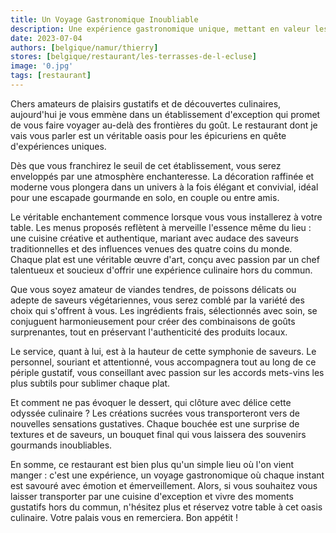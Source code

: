 ```yaml
---
title: Un Voyage Gastronomique Inoubliable
description: Une expérience gastronomique unique, mettant en valeur les délices de la cuisine traditionnelle française, réinventée avec une touche contemporaine.
date: 2023-07-04
authors: [belgique/namur/thierry]
stores: [belgique/restaurant/les-terrasses-de-l-ecluse]
image: '0.jpg'
tags: [restaurant]
---
```

Chers amateurs de plaisirs gustatifs et de découvertes culinaires, aujourd'hui je vous emmène dans un établissement d'exception qui promet de vous faire voyager au-delà des frontières du goût. Le restaurant dont je vais vous parler est un véritable oasis pour les épicuriens en quête d'expériences uniques.

Dès que vous franchirez le seuil de cet établissement, vous serez enveloppés par une atmosphère enchanteresse. La décoration raffinée et moderne vous plongera dans un univers à la fois élégant et convivial, idéal pour une escapade gourmande en solo, en couple ou entre amis.

Le véritable enchantement commence lorsque vous vous installerez à votre table. Les menus proposés reflètent à merveille l'essence même du lieu : une cuisine créative et authentique, mariant avec audace des saveurs traditionnelles et des influences venues des quatre coins du monde. Chaque plat est une véritable œuvre d'art, conçu avec passion par un chef talentueux et soucieux d'offrir une expérience culinaire hors du commun.

Que vous soyez amateur de viandes tendres, de poissons délicats ou adepte de saveurs végétariennes, vous serez comblé par la variété des choix qui s'offrent à vous. Les ingrédients frais, sélectionnés avec soin, se conjuguent harmonieusement pour créer des combinaisons de goûts surprenantes, tout en préservant l'authenticité des produits locaux.

Le service, quant à lui, est à la hauteur de cette symphonie de saveurs. Le personnel, souriant et attentionné, vous accompagnera tout au long de ce périple gustatif, vous conseillant avec passion sur les accords mets-vins les plus subtils pour sublimer chaque plat.

Et comment ne pas évoquer le dessert, qui clôture avec délice cette odyssée culinaire ? Les créations sucrées vous transporteront vers de nouvelles sensations gustatives. Chaque bouchée est une surprise de textures et de saveurs, un bouquet final qui vous laissera des souvenirs gourmands inoubliables.

En somme, ce restaurant est bien plus qu'un simple lieu où l'on vient manger : c'est une expérience, un voyage gastronomique où chaque instant est savouré avec émotion et émerveillement. Alors, si vous souhaitez vous laisser transporter par une cuisine d'exception et vivre des moments gustatifs hors du commun, n'hésitez plus et réservez votre table à cet oasis culinaire. Votre palais vous en remerciera. Bon appétit !